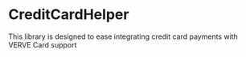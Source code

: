 # CreditCardHelper
This library is designed to ease integrating credit card payments with VERVE Card support
